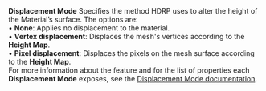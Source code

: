 <tr>
<td><strong>Displacement Mode</strong></td>
<td></td>
<td></td>
<td>Specifies the method HDRP uses to alter the height of the Material’s surface. The options are:<br/>&#8226; <strong>None</strong>: Applies no displacement to the material.<br/>&#8226; <strong>Vertex displacement</strong>: Displaces the mesh's vertices according to the <strong>Height Map</strong>.<br/>&#8226; <strong>Pixel displacement</strong>: Displaces the pixels on the mesh surface according to the <strong>Height Map</strong>.<br/>For more information about the feature and for the list of properties each <strong>Displacement Mode</strong> exposes, see the <a href="Displacement-Mode.md">Displacement Mode documentation</a>.</td>
</tr>
